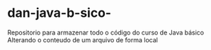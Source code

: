# dan-java-b-sico-
Repositorio para armazenar todo o código do curso de Java básico 
Alterando o conteudo de um arquivo de forma local

